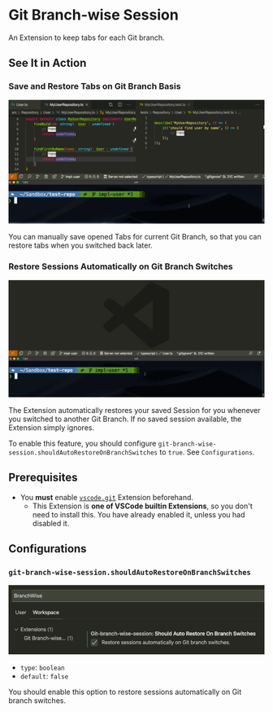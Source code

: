 # Git Branch-wise Session

An Extension to keep tabs for each Git branch.

## See It in Action

### Save and Restore Tabs on Git Branch Basis

![Manual Save and Restore for Current Branch](./assets/save-and-restore.gif)

You can manually save opened Tabs for current Git Branch, so that you can restore tabs when you switched back later.

### Restore Sessions Automatically on Git Branch Switches

![Auto Restore on Branch Switches](./assets/auto-restore.gif)

The Extension automatically restores your saved Session for you whenever you switched to another Git Branch. If no saved session available, the Extension simply ignores.

To enable this feature, you should configure `git-branch-wise-session.shouldAutoRestoreOnBranchSwitches` to `true`. See `Configurations`.

## Prerequisites

- You **must** enable [`vscode.git`](vscode:extension/vscode.git) Extension beforehand.
  - This Extension is **one of VSCode builtin Extensions**, so you don't need to install this. You have already enabled it, unless you had disabled it.

## Configurations

### `git-branch-wise-session.shouldAutoRestoreOnBranchSwitches`

![Settings](./assets/settings.png)

- `type`: `boolean`
- `default`: `false`

You should enable this option to restore sessions automatically on Git branch switches.
